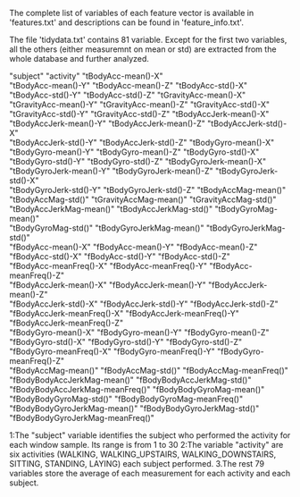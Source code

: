 The complete list of variables of each feature vector is available in 'features.txt' and descriptions can be found in 'feature_info.txt'.

The file 'tidydata.txt' contains 81 variable. Except for the first two variables, all the others (either measuremnt on mean or std) are extracted from the whole database and further analyzed. 

"subject"                         "activity"                        "tBodyAcc-mean()-X"              
"tBodyAcc-mean()-Y"               "tBodyAcc-mean()-Z"               "tBodyAcc-std()-X"               
"tBodyAcc-std()-Y"                "tBodyAcc-std()-Z"                "tGravityAcc-mean()-X"           
"tGravityAcc-mean()-Y"            "tGravityAcc-mean()-Z"            "tGravityAcc-std()-X"            
"tGravityAcc-std()-Y"             "tGravityAcc-std()-Z"             "tBodyAccJerk-mean()-X"          
"tBodyAccJerk-mean()-Y"           "tBodyAccJerk-mean()-Z"           "tBodyAccJerk-std()-X"           
"tBodyAccJerk-std()-Y"            "tBodyAccJerk-std()-Z"            "tBodyGyro-mean()-X"             
"tBodyGyro-mean()-Y"              "tBodyGyro-mean()-Z"              "tBodyGyro-std()-X"              
"tBodyGyro-std()-Y"               "tBodyGyro-std()-Z"               "tBodyGyroJerk-mean()-X"         
"tBodyGyroJerk-mean()-Y"          "tBodyGyroJerk-mean()-Z"          "tBodyGyroJerk-std()-X"          
"tBodyGyroJerk-std()-Y"           "tBodyGyroJerk-std()-Z"           "tBodyAccMag-mean()"             
"tBodyAccMag-std()"               "tGravityAccMag-mean()"           "tGravityAccMag-std()"           
"tBodyAccJerkMag-mean()"          "tBodyAccJerkMag-std()"           "tBodyGyroMag-mean()"            
"tBodyGyroMag-std()"              "tBodyGyroJerkMag-mean()"         "tBodyGyroJerkMag-std()"         
"fBodyAcc-mean()-X"               "fBodyAcc-mean()-Y"               "fBodyAcc-mean()-Z"              
"fBodyAcc-std()-X"                "fBodyAcc-std()-Y"                "fBodyAcc-std()-Z"               
"fBodyAcc-meanFreq()-X"           "fBodyAcc-meanFreq()-Y"           "fBodyAcc-meanFreq()-Z"          
"fBodyAccJerk-mean()-X"           "fBodyAccJerk-mean()-Y"           "fBodyAccJerk-mean()-Z"          
"fBodyAccJerk-std()-X"            "fBodyAccJerk-std()-Y"            "fBodyAccJerk-std()-Z"           
"fBodyAccJerk-meanFreq()-X"       "fBodyAccJerk-meanFreq()-Y"       "fBodyAccJerk-meanFreq()-Z"      
"fBodyGyro-mean()-X"              "fBodyGyro-mean()-Y"              "fBodyGyro-mean()-Z"             
"fBodyGyro-std()-X"               "fBodyGyro-std()-Y"               "fBodyGyro-std()-Z"              
"fBodyGyro-meanFreq()-X"          "fBodyGyro-meanFreq()-Y"          "fBodyGyro-meanFreq()-Z"         
"fBodyAccMag-mean()"              "fBodyAccMag-std()"               "fBodyAccMag-meanFreq()"         
"fBodyBodyAccJerkMag-mean()"      "fBodyBodyAccJerkMag-std()"       "fBodyBodyAccJerkMag-meanFreq()" 
"fBodyBodyGyroMag-mean()"         "fBodyBodyGyroMag-std()"          "fBodyBodyGyroMag-meanFreq()"    
"fBodyBodyGyroJerkMag-mean()"     "fBodyBodyGyroJerkMag-std()"      "fBodyBodyGyroJerkMag-meanFreq()"

1:The "subject" variable identifies the subject who performed the activity for each window sample. Its range is from 1 to 30
2:The variable "activity" are six activities (WALKING, WALKING_UPSTAIRS, WALKING_DOWNSTAIRS, SITTING, STANDING, LAYING) each subject performed. 
3.The rest 79 variables store the average of each measurement for each activity and each subject.

